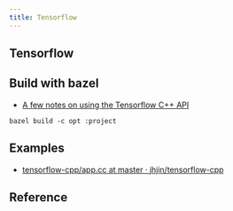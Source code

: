 ```yaml
---
title: Tensorflow
---
```


## Tensorflow


## Build with bazel
* [A few notes on using the Tensorflow C\+\+ API](https://jacobgil.github.io/deeplearning/tensorflow-cpp)

```
bazel build -c opt :project
```

## Examples
* [tensorflow\-cpp/app\.cc at master · jhjin/tensorflow\-cpp](https://github.com/jhjin/tensorflow-cpp/blob/master/app.cc)

## Reference
